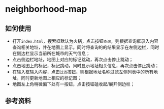 # neighborhood-map
## 如何使用
* 打开`index.html`，搜索框默认为火锅，点击按钮`查询`，则根据查询框录入内容查询相关地址，并在地图上显示，同时将查询的的结果显示在左侧边栏，同时在侧边栏显示当前所在城市的天气信息；
* 点击侧边栏地址，地图上对应的标记跳动，再次点击停止跳动；
* 点击地图上的标记，标记跳动，同时显示地址相关信息，再次点击停止跳动；
* 在输入框输入内容，点击`过滤`按钮，则根据地址名称过滤左侧列表中的所有地址，同时更新地图上相应的标记图；
* 地图左上角稍微偏下处有一按钮，点击按钮磕收起/展开侧边栏；

## 参考资料
